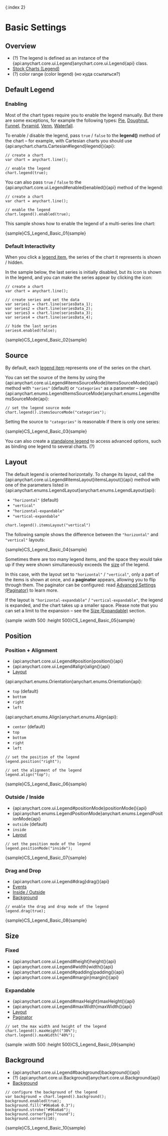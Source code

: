 {:index 2}
# Basic Settings

## Overview

* (?) The legend is defined as an instance of the {api:anychart.core.ui.Legend}anychart.core.ui.Legend{api} class.
* [Stock Charts (Legend)](../../Stock_Charts/Legend)
* (?) color range (color legend) (но куда ссылаться?)

## Default Legend

### Enabling

Most of the chart types require you to enable the legend manually. But there are some exceptions, for example the following types: [Pie](../../Basic_Charts/Pie_Chart), [Doughnut](../../Basic_Charts/Doughnut_Chart), [Funnel](../../Basic_Charts/Funnel_Chart), [Pyramid](../../Basic_Charts/Pyramid_Chart), [Venn](../../Basic_Charts/Venn_Diagram), [Waterfall](../../Basic_Charts/Waterfall_Chart).

To enable / disable the legend, pass `true` / `false` to the **legend()** method of the chart – for example, with Cartesian charts you should use {api:anychart.charts.Cartesian#legend}legend(){api}:

```
// create a chart
var chart = anychart.line();

// enable the legend
chart.legend(true);
```

You can also pass `true` / `false` to the {api:anychart.core.ui.Legend#enabled}enabled(){api} method of the legend:

```
// create a chart
var chart = anychart.line();

// enable the legend
chart.legend().enabled(true);
```

This sample shows how to enable the legend of a multi-series line chart:

{sample}CS\_Legend\_Basic\_01{sample}

### Default Interactivity

When you click a [legend item](Legend_Items), the series of the chart it represents is shown / hidden.

In the sample below, the last series is initially disabled, but its icon is shown in the legend, and you can make the series appear by clicking the icon:

```
// create a chart
var chart = anychart.line();

// create series and set the data
var series1 = chart.line(seriesData_1);
var series2 = chart.line(seriesData_2);
var series3 = chart.line(seriesData_3);
var series4 = chart.line(seriesData_4);

// hide the last series
series4.enabled(false);
```

{sample}CS\_Legend\_Basic\_02{sample}

## Source

By default, each [legend item](Legend_Items) represents one of the series on the chart.

You can set the source of the items by using the {api:anychart.core.ui.Legend#itemsSourceMode}itemsSourceMode(){api} method with `"series"` (default) or `"categories"` as a parameter – see {api:anychart.enums.LegendItemsSourceMode}anychart.enums.LegendItemsSourceMode{api}:


```
// set the legend source mode
chart.legend().itemsSourceMode("categories");
```

Setting the source to `"categories"` is reasonable if there is only one series:

{sample}CS\_Legend\_Basic\_03{sample}

You can also create a [standalone legend](Standalone_Legend) to access advanced options, such as binding one legend to several charts. (?)

## Layout

The default legend is oriented horizontally. To change its layout, call the {api:anychart.core.ui.Legend#itemsLayout}itemsLayout(){api} method with one of the parameters listed in {api:anychart.enums.LegendLayout}anychart.enums.LegendLayout{api}:

* `"horizontal"` (default)
* `"vertical"`
* `"horizontal-expandable"`
* `"vertical-expandable"`


```
chart.legend().itemsLayout("vertical")
```

The following sample shows the difference between the `"horizontal"` and `"vertical"` layouts:

{sample}CS\_Legend\_Basic\_04{sample}

Sometimes there are too many legend items, and the space they would take up if they were shown simultaneously exceeds the [size](#size) of the legend.

In this case, with the layout set to `"horizontal"` / `"vertical"`, only a part of the items is shown at once, and a **paginator** appears, allowing you to flip through them. The paginator can be configured: read [Advanced Settings (Paginator)](Advanced_Settings#paginator) to learn more.

If the layout is `"horizontal-expandable"` / `"vertical-expandable"`, the legend is expanded, and the chart takes up a smaller space. Please note that you can set a limit to the expansion – see the [Size (Expandable)](#expandable) section.

{sample :width 500 :height 500}CS\_Legend\_Basic\_05{sample}

## Position

### Position + Alignment

* {api:anychart.core.ui.Legend#position}position(){api}
* {api:anychart.core.ui.Legend#align}align(){api}
* [Layout](#layout)

{api:anychart.enums.Orientation}anychart.enums.Orientation{api}:

* `top` (default)
* `bottom`
* `right`
* `left`

{api:anychart.enums.Align}anychart.enums.Align{api}:

* `center` (default)
* `top`
* `bottom`
* `right`
* `left`

```
// set the position of the legend
legend.position("right");

// set the alignment of the legend
legend.align("top");
```

{sample}CS\_Legend\_Basic\_06{sample}

### Outside / Inside

* {api:anychart.core.ui.Legend#positionMode}positionMode(){api}
* {api:anychart.enums.LegendPositionMode}anychart.enums.LegendPositionMode{api}
* `outside` (default)
* `inside`
* [Layout](#layout)

```
// set the position mode of the legend
legend.positionMode("inside");
```

{sample}CS\_Legend\_Basic\_07{sample}

### Drag and Drop

* {api:anychart.core.ui.Legend#drag}drag(){api}
* [Events](Events)
* [Inside / Outside](#outside_/_inside)
* [Background](#background)

```
// enable the drag and drop mode of the legend
legend.drag(true);
```

{sample}CS\_Legend\_Basic\_08{sample}

## Size

### Fixed

* {api:anychart.core.ui.Legend#height}height(){api}
* {api:anychart.core.ui.Legend#width}width(){api}
* {api:anychart.core.ui.Legend#padding}padding(){api}
* {api:anychart.core.ui.Legend#margin}margin(){api}

### Expandable

* {api:anychart.core.ui.Legend#maxHeight}maxHeight(){api}
* {api:anychart.core.ui.Legend#maxWidth}maxWidth(){api}
* [Layout](#layout)
* [Paginator](Advanced_Settings#paginator)

```
// set the max width and height of the legend
chart.legend().maxHeight("30%");
chart.legend().maxWidth("40%");
```

{sample :width 500 :height 500}CS\_Legend\_Basic\_09{sample}

## Background

* {api:anychart.core.ui.Legend#background}background(){api}
* (?) {api:anychart.core.ui.Background}anychart.core.ui.Background{api}
* [Background](../../Appearance_Settings/Background)

```
// configure the background of the legend
var background = chart.legend().background();
background.enabled(true);
background.fill("#96a6a6 0.3");
background.stroke("#96a6a6");
background.cornerType("round");
background.corners(10);
```

{sample}CS\_Legend\_Basic\_10{sample}